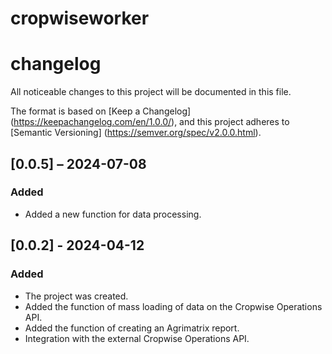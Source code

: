 # cropwiseworker
# changelog

All noticeable changes to this project will be documented in this file.

The format is based on [Keep a Changelog] (https://keepachangelog.com/en/1.0.0/), and this project adheres to [Semantic Versioning] (https://semver.org/spec/v2.0.0.html).

## [0.0.5] – 2024-07-08

### Added 
- Added a new function for data processing.

## [0.0.2] - 2024-04-12

### Added
- The project was created.
- Added the function of mass loading of data on the Cropwise Operations API.
- Added the function of creating an Agrimatrix report.
- Integration with the external Cropwise Operations API.

